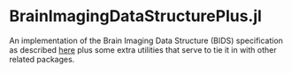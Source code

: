 # BrainImagingDataStructurePlus.jl

An implementation of the Brain Imaging Data Structure (BIDS) specification as described [here](https://bids.neuroimaging.io/bids_spec1.0.2.pdf) plus some extra utilities that serve to tie it in with other related packages.
